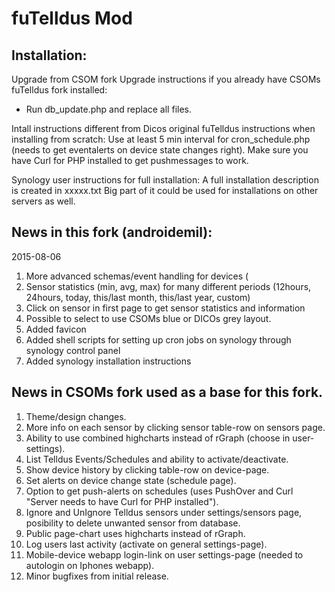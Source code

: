 fuTelldus Mod
=============

Installation:
-------------
Upgrade from CSOM fork
  Upgrade instructions if you already have CSOMs fuTelldus fork installed:
  - Run db_update.php and replace all files.

Intall instructions different from Dicos original fuTelldus instructions when installing from scratch:
  Use at least 5 min interval for cron_schedule.php (needs to get eventalerts on device state changes right).
  Make sure you have Curl for PHP installed to get pushmessages to work.

Synology user instructions for full installation:
  A full installation description is created in xxxxx.txt
	Big part of it could be used for installations on other servers as well.


News in this fork (androidemil):
----------------------------------
2015-08-06
1. More advanced schemas/event handling for devices (
2. Sensor statistics (min, avg, max) for many different periods (12hours, 24hours, today, this/last month, this/last year, custom)
3. Click on sensor in first page to get sensor statistics and information
4. Possible to select to use CSOMs blue or DICOs grey layout.
5. Added favicon 
6. Added shell scripts for setting up cron jobs on synology through synology control panel
7. Added synology installation instructions



News in CSOMs fork used as a base for this fork.
------------------------------------------------
1. Theme/design changes.
2. More info on each sensor by clicking sensor table-row on sensors page.
3. Ability to use combined highcharts instead of rGraph (choose in user-settings).
4. List Telldus Events/Schedules and ability to activate/deactivate.
5. Show device history by clicking table-row on device-page.
6. Set alerts on device change state (schedule page).
7. Option to get push-alerts on schedules (uses PushOver and Curl "Server needs to have Curl for PHP installed").
8. Ignore and UnIgnore Telldus sensors under settings/sensors page, posibility to delete unwanted sensor from database.
9. Public page-chart uses highcharts instead of rGraph.
10. Log users last activity (activate on general settings-page).
11. Mobile-device webapp login-link on user settings-page (needed to autologin on Iphones webapp).
12. Minor bugfixes from initial release.
